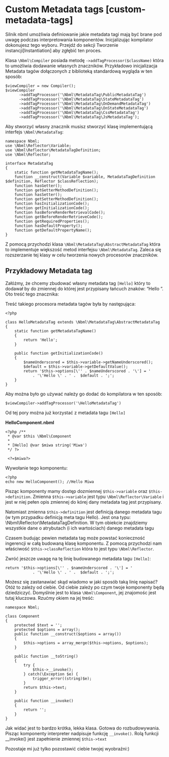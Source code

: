 # Custom Metadata tags [custom-metadata-tags]

Silnik nbml umożliwia definiowanie jakie metadata tagi mają być brane pod uwagę podczas interpretowania komponentów. Inicjalizując kompilator dokonujesz tego wyboru. Przejdź do sekcji Tworzenie instancji[Instantiation] aby zgłębić ten proces.

Klasa `\Nbml\Compiler` posiada metodę `->addTagProcessor($className)` która to umożliwia dodawanie własnych znaczników. Przykładowo inicjalizacja Metadata tagów dołączonych z biblioteką standardową wygląda w ten sposób:

	$viewCompiler = new Compiler();
	$viewCompiler
	      ->addTagProcessor('\Nbml\MetadataTag\PublicMetadataTag')
	      ->addTagProcessor('\Nbml\MetadataTag\StateMetadataTag')
	      ->addTagProcessor('\Nbml\MetadataTag\OnDemandMetadataTag')
	      ->addTagProcessor('\Nbml\MetadataTag\OnStateMetadataTag')
	      ->addTagProcessor('\Nbml\MetadataTag\CssMetadataTag')
	      ->addTagProcessor('\Nbml\MetadataTag\JsMetadataTag');

Aby stworzyć własny znacznik musisz stworzyć klasę implementującą interfejs
`\Nbml\MetadataTag`:

	namespace Nbml;
	use \Nbml\Reflector\Variable;
	use \Nbml\Reflector\MetadataTagDefinition;
	use \Nbml\Reflector;

	interface MetadataTag
	{
	    static function getMetadataTagName();
	    function __construct(Variable $variable, MetadataTagDefinition $definition, Reflector $classReflection);
	    function hasGetter();
	    function getGetterMethodDefinition();
	    function hasSetter();
	    function getSetterMethodDefinition();
	    function hasInitializationCode();
	    function getInitializationCode();
	    function hasBeforeRenderRetrievalCode();
	    function getBeforeRenderRetrieveCode();
	    function getRequiredProperties();
	    function hasDefaultProperty();
	    function getDefaultPropertyName();
	}

Z pomocą przychodzi klasa `\Nbml\MetadataTag\AbstractMetadataTag` która to implementuje większość metod interfejsu `\Nbml\MetadataTag`. Zaleca się rozszerzanie tej klasy w celu tworzenia nowych procesorów znaczników.

## Przykładowy Metadata tag

Załóżmy, że chcemy zbudować własny metadata tag `[Hello]` który to dodawał by do zmiennej do której jest przypisany łańcuch znaków: “Hello ”. Oto treść tego znacznika:

Treść takiego procesora metadata tagów była by następująca:

	<?php

	class HelloMetadataTag extends \Nbml\MetadataTag\AbstractMetadataTag
	{
	    static function getMetadataTagName()
	    {
	        return 'Hello';
	    }

	    public function getInitializationCode()
	    {
	        $nameUnderscored = $this->variable->getNameUnderscored();
	        $default = $this->variable->getDefaultValue();
	        return '$this->options[\'' . $nameUnderscored . '\'] = '
	            . '\'Hello \' . ' .  $default . ';';
	    }
	}

Aby można było go używać należy go dodać do kompilatora w ten sposób:

	$viewCompiler->addTagProcessor('\HelloMetadataTag')

Od tej pory można już korzystać z metadata tagu `[Hello]`

**HelloComponent.nbml**

	<?php /**
	 * @var $this \Nbml\Component
	 *
	 * [Hello] @var $miwa string('Miwa')
	 */ ?>

	 <?=$miwa?>

Wywołanie tego komponentu:

	<?php
	echo new HelloComponent(); //Hello Miwa

Pisząc komponenty mamy dostęp dozmiennej `$this->variable` oraz `$this->definition`.
Zmienna `$this->variable` jest typu `\Nbml\Reflector\Variable` i jest w niej pełen opis
zmiennej do kórej dany metadata tag jest przypisany.

Natomiast zmienna `$this->definition`
jest definicją danego metadata tagu (w tym przypadku definicją meta tagu Hello).
Jest ona typu: \Nbml\Reflector\MetadataTagDefinition. W tym obiekcie znajdziemy
wszystkie dane o atrybutach (i ich wartościach) danego metadata tagu

Czasem budując pewien metadata tag może powstać konieczność ingerencji w całą
budowaną klasę komponentu. Z pomocą przychodzi nam właściwość `$this->classReflection`
która to jest typu `\Nbml\Reflector`.

Zwróć jeszcze uwagę na tę linię budowanego metadata tagu `[Hello]`:

	return '$this->options[\'' . $nameUnderscored . '\'] = '
	            . '\'Hello \' . ' .  $default . ';';

Możesz się zastanawiać skąd wiadomo w jaki sposób taką linię napisać? Otóż to zależy
od ciebie. Od ciebie zależy po czym twoje komponenty będą dziedziczyć.
Domyślnie jest to klasa `\Nbml\Component`, jej znajomośc jest tutaj kluczowa.
Rzućmy okiem na jej treść:

	namespace Nbml;

	class Component
	{
	    protected $text = '';
	    protected $options = array();
	    public function __construct($options = array())
	    {
	        $this->options = array_merge($this->options, $options);
	    }

	    public function __toString()
	    {
	        try {
	            $this->__invoke();
	        } catch(\Exception $e) {
	            trigger_error((string)$e);
	        }
	        return $this->text;
	    }

	    public function __invoke()
	    {
	        return '';
	    }
	}

Jak widać jest to bardzo krótka, lekka klasa. Gotowa do rozbudowywania.
Pisząc komponenty interpreter nadpisuje funkcję `__invoke()`. Rolą funkcji __invoke()
jest zapełnienie zmiennej `$this->text`

Pozostaje mi już tylko pozostawić ciebie twojej wyobraźni:)
